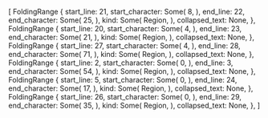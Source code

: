 [
    FoldingRange {
        start_line: 21,
        start_character: Some(
            8,
        ),
        end_line: 22,
        end_character: Some(
            25,
        ),
        kind: Some(
            Region,
        ),
        collapsed_text: None,
    },
    FoldingRange {
        start_line: 20,
        start_character: Some(
            4,
        ),
        end_line: 23,
        end_character: Some(
            21,
        ),
        kind: Some(
            Region,
        ),
        collapsed_text: None,
    },
    FoldingRange {
        start_line: 27,
        start_character: Some(
            4,
        ),
        end_line: 28,
        end_character: Some(
            71,
        ),
        kind: Some(
            Region,
        ),
        collapsed_text: None,
    },
    FoldingRange {
        start_line: 2,
        start_character: Some(
            0,
        ),
        end_line: 3,
        end_character: Some(
            54,
        ),
        kind: Some(
            Region,
        ),
        collapsed_text: None,
    },
    FoldingRange {
        start_line: 5,
        start_character: Some(
            0,
        ),
        end_line: 24,
        end_character: Some(
            17,
        ),
        kind: Some(
            Region,
        ),
        collapsed_text: None,
    },
    FoldingRange {
        start_line: 26,
        start_character: Some(
            0,
        ),
        end_line: 29,
        end_character: Some(
            35,
        ),
        kind: Some(
            Region,
        ),
        collapsed_text: None,
    },
]